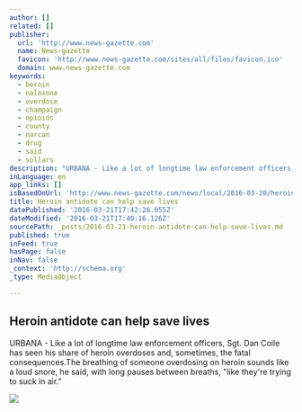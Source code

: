 ```yaml
---
author: []
related: []
publisher:
  url: 'http://www.news-gazette.com'
  name: News-gazette
  favicon: 'http://www.news-gazette.com/sites/all/files/favicon.ico'
  domain: www.news-gazette.com
keywords:
  - heroin
  - naloxone
  - overdose
  - champaign
  - opioids
  - county
  - narcan
  - drug
  - said
  - sollars
description: "URBANA - Like a lot of longtime law enforcement officers, Sgt. Dan Coile has seen his share of heroin overdoses and, sometimes, the fatal consequences.The breathing of someone overdosing on heroin sounds like a loud snore, he said, with long pauses between breaths, \"like they're trying to suck in air.\""
inLanguage: en
app_links: []
isBasedOnUrl: 'http://www.news-gazette.com/news/local/2016-03-20/heroin-antidote-can-help-save-lives.html'
title: Heroin antidote can help save lives
datePublished: '2016-03-21T17:42:28.055Z'
dateModified: '2016-03-21T17:40:16.126Z'
sourcePath: _posts/2016-03-21-heroin-antidote-can-help-save-lives.md
published: true
inFeed: true
hasPage: false
inNav: false
_context: 'http://schema.org'
_type: MediaObject

---
```

<article style=""><h1>Heroin antidote can help save lives</h1><p>URBANA - Like a lot of longtime law enforcement officers, Sgt. Dan Coile has seen his share of heroin overdoses and, sometimes, the fatal consequences.The breathing of someone overdosing on heroin sounds like a loud snore, he said, with long pauses between breaths, "like they're trying to suck in air."</p><img src="http://www.news-gazette.com/sites/all/files/images/2016/03/19/thumb_heroin.jpg" /></article>